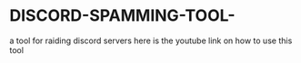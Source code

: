 # DISCORD-SPAMMING-TOOL-
a tool for raiding discord servers
here is the youtube link on how to use this tool
